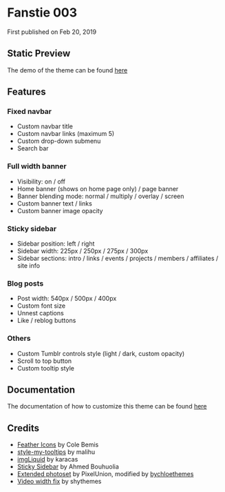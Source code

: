 # Fanstie 003

First published on Feb 20, 2019

## Static Preview

The demo of the theme can be found [here](https://shupreviews.tumblr.com/fansite003)

## Features

### Fixed navbar
* Custom navbar title
* Custom navbar links (maximum 5)
* Custom drop-down submenu
* Search bar

### Full width banner
* Visibility: on / off
* Home banner (shows on home page only) / page banner
* Banner blending mode: normal / multiply / overlay / screen
* Custom banner text / links
* Custom banner image opacity

### Sticky sidebar
* Sidebar position: left / right
* Sidebar width: 225px / 250px / 275px / 300px
* Sidebar sections: intro / links / events / projects / members / affiliates / site info

### Blog posts
* Post width: 540px / 500px / 400px
* Custom font size
* Unnest captions
* Like / reblog buttons

### Others
* Custom Tumblr controls style (light / dark, custom opacity)
* Scroll to top button
* Custom tooltip style

## Documentation

The documentation of how to customize this theme can be found [here](https://shudesigns.tumblr.com/docs/fansite003)

## Credits

* [Feather Icons](https://feathericons.com/) by Cole Bemis
* [style-my-tooltips](http://manos.malihu.gr/style-my-tooltips-jquery-plugin/) by malihu
* [imgLiquid](https://github.com/karacas/imgLiquid) by karacas
* [Sticky Sidebar](https://abouolia.github.io/sticky-sidebar/) by Ahmed Bouhuolia
* [Extended photoset](https://github.com/pixelunion/Extended-Tumblr-Photoset) by PixelUnion, modified by [bychloethemes](http://bychloethemes.tumblr.com/post/155956945114/modified-pxu-photoset-script-modified-by)
* [Video width fix](http://shythemes.tumblr.com/post/123250129923/tutorial-resizing-videos) by shythemes
